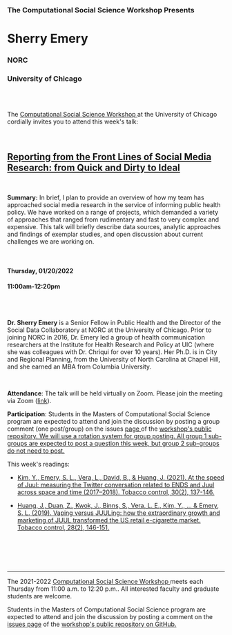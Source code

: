

<br>

<h3 class=pfblock-header> The Computational Social Science Workshop Presents </h3>

<h1 class=pfblock-header3> Sherry Emery </h1>
<h3 class=pfblock-header3> NORC </h3>
<h3 class=pfblock-header3> University of Chicago </h3>

<br><br>



<p class=pfblock-header3>The <a href="https://macss.uchicago.edu/content/computation-workshop"> Computational Social Science Workshop </a> at the University of Chicago cordially invites you to attend this week's talk:</p>



<br>

<div class=pfblock-header3>
<h2 class=pfblock-header>
  <a href=https://github.com/uchicago-computation-workshop/Winter2022/tree/master/01-20_Emery> Reporting from the Front Lines of Social Media Research:  from Quick and Dirty to Ideal </a>
</h2>

<br>
</div>



<p class=footertext2>

**Summary:** In brief, I plan to provide an overview of how my team has approached social media research in the service of informing public health policy.  We have worked on a range of projects, which demanded a variety of approaches that ranged from rudimentary and fast to very complex and expensive.  This talk will briefly describe data sources, analytic approaches and findings of exemplar studies, and open discussion about current challenges we are working on.


</p>

<br>

<h4 class=pfblock-header3> Thursday, 01/20/2022 </h4>
<h4 class=pfblock-header3> 11:00am-12:20pm </h4>

<br><br>

<p class=footertext2>

**Dr. Sherry Emery** is a Senior Fellow in Public Health and the Director of the Social Data Collaboratory at NORC at the University of Chicago.  Prior to joining NORC in 2016, Dr. Emery led a group of health communication researchers at the Institute for Health Research and Policy at UIC (where she was colleagues with Dr. Chriqui for over 10 years).  Her Ph.D. is in City and Regional Planning, from the University of North Carolina at Chapel Hill, and she earned an MBA from Columbia University.

</p>

<br>

<p class=footertext2>

**Attendance**: The talk will be held virtually on Zoom. Please join the meeting via Zoom ([link](https://uchicago.zoom.us/j/96755762030?pwd=OHFQb280WU1lWWZib0RGUVZMdG43UT09)).
</p>

<p class=footertext2>

**Participation**: Students in the Masters of Computational Social Science program are expected to attend and join the discussion by posting a group comment (one post/group) on the issues <a href= https://github.com/uchicago-computation-workshop/Winter2022/issues/2> page </a> of the <a href="https://github.com/uchicago-computation-workshop"> workshop's public repository. We will use a rotation system for group posting. All group 1 sub-groups are expected to post a question this week, but group 2 sub-groups do not need to post. </a>

This week's readings:

- [Kim, Y., Emery, S. L., Vera, L., David, B., & Huang, J. (2021). At the speed of Juul: measuring the Twitter conversation related to ENDS and Juul across space and time (2017–2018). Tobacco control, 30(2), 137-146.](SpeedOfJuul.pdf)

- [Huang, J., Duan, Z., Kwok, J., Binns, S., Vera, L. E., Kim, Y., ... & Emery, S. L. (2019). Vaping versus JUULing: how the extraordinary growth and marketing of JUUL transformed the US retail e-cigarette market. Tobacco control, 28(2), 146-151.](VapingVsJuuling.pdf)

<br>

<br><br>

---

<p class=footertext> The 2021-2022 <a href="https://macss.uchicago.edu/content/computation-workshop"> Computational Social Science Workshop </a> meets each Thursday from 11:00 a.m. to 12:20 p.m.. All interested faculty and graduate students are welcome.</p>



<p class=footertext>Students in the Masters of Computational Social Science program are expected to attend and join the discussion by posting a comment on the <a href=https://github.com/uchicago-computation-workshop/Winter2022/issues/2>issues page</a> of the <a href=https://github.com/uchicago-computation-workshop/Winter2022/tree/master/01-20_Emery>workshop's public repository on GitHub.</a></p>
